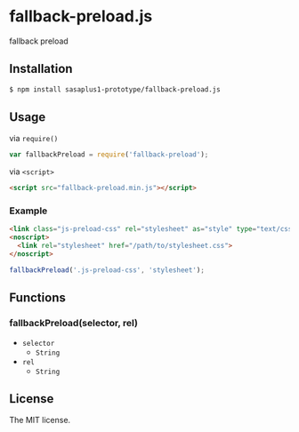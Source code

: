 # fallback-preload.js

fallback preload

## Installation

```sh
$ npm install sasaplus1-prototype/fallback-preload.js
```

## Usage

via `require()`

```js
var fallbackPreload = require('fallback-preload');
```

via `<script>`

```html
<script src="fallback-preload.min.js"></script>
```

### Example

```html
<link class="js-preload-css" rel="stylesheet" as="style" type="text/css" onload="this.rel='stylesheet'" href="/path/to/stylesheet.css">
<noscript>
  <link rel="stylesheet" href="/path/to/stylesheet.css">
</noscript>
```

```js
fallbackPreload('.js-preload-css', 'stylesheet');
```

## Functions

### fallbackPreload(selector, rel)

- `selector`
  - `String`
- `rel`
  - `String`

## License

The MIT license.
